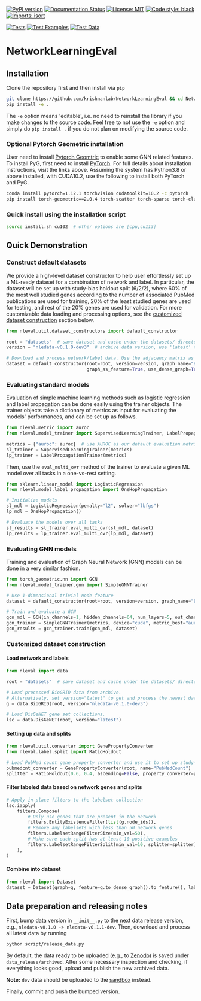 [![PyPI version](https://badge.fury.io/py/nleval.svg)](https://badge.fury.io/py/nleval)
[![Documentation Status](https://readthedocs.org/projects/networklearningeval/badge/?version=latest)](https://networklearningeval.readthedocs.io/en/latest/?badge=latest)
[![License: MIT](https://img.shields.io/badge/License-MIT-yellow.svg)](https://opensource.org/licenses/MIT)
[![Code style: black](https://img.shields.io/badge/code%20style-black-000000.svg)](https://github.com/psf/black)
[![Imports: isort](https://img.shields.io/badge/%20imports-isort-%231674b1?style=flat&labelColor=ef8336)](https://pycqa.github.io/isort/)

[![Tests](https://github.com/krishnanlab/NetworkLearningEval/actions/workflows/tests.yml/badge.svg)](https://github.com/krishnanlab/NetworkLearningEval/actions/workflows/tests.yml)
[![Test Examples](https://github.com/krishnanlab/NetworkLearningEval/actions/workflows/examples.yml/badge.svg)](https://github.com/krishnanlab/NetworkLearningEval/actions/workflows/examples.yml)
[![Test Data](https://github.com/krishnanlab/NetworkLearningEval/actions/workflows/test_data.yml/badge.svg)](https://github.com/krishnanlab/NetworkLearningEval/actions/workflows/test_data.yml)

# NetworkLearningEval

## Installation

Clone the repository first and then install via `pip`

```bash
git clone https://github.com/krishnanlab/NetworkLearningEval && cd NetworkLearningEval
pip install -e .
```

The `-e` option means 'editable', i.e. no need to reinstall the library if you make changes to the source code.
Feel free to not use the `-e` option and simply do `pip install .` if you do not plan on modifying the source code.

### Optional Pytorch Geometric installation

User need to install [Pytorch Geomtric](https://github.com/pyg-team/pytorch_geometric) to enable some GNN related features.
To install PyG, first need to install [PyTorch](https://pytorch.org).
For full details about installation instructions, visit the links above.
Assuming the system has Python3.8 or above installed, with CUDA10.2, use the following to install both PyTorch and PyG.

```bash
conda install pytorch=1.12.1 torchvision cudatoolkit=10.2 -c pytorch
pip install torch-geometric==2.0.4 torch-scatter torch-sparse torch-cluster -f https://data.pyg.org/whl/torch-1.12.1+cu102.html
```

### Quick install using the installation script

```bash
source install.sh cu102  # other options are [cpu,cu113]
```

## Quick Demonstration

### Construct default datasets

We provide a high-level dataset constructor to help user effortlessly set up a ML-ready dataset
for a combination of network and label. In particular, the dataset will be set up with study-bias
holdout split (6/2/2), where 60% of the most well studied genes according to the number of
associated PubMed publications are used for training, 20% of the least studied genes are used for
testing, and rest of the 20% genes are used for validation. For more customizable data loading
and processing options, see the [customized dataset construction](#customized-dataset-construction)
section below.

```python
from nleval.util.dataset_constructors import default_constructor

root = "datasets"  # save dataset and cache under the datasets/ directory
version = "nledata-v0.1.0-dev3"  # archive data version, use 'latest' to pull latest data from source instead

# Download and process network/label data. Use the adjacency matrix as the ML feature
dataset = default_constructor(root=root, version=version, graph_name="BioGRID", label_name="DisGeNET",
                              graph_as_feature=True, use_dense_graph=True)
```

### Evaluating standard models

Evaluation of simple machine learning methods such as logistic regression and label propagation
can be done easily using the trainer objects. The trainer objects take a dictionary of metrics
as input for evaluating the models' performances, and can be set up as follows.

```python
from nleval.metric import auroc
from nleval.model_trainer import SupervisedLearningTrainer, LabelPropagationTrainer

metrics = {"auroc": auroc}  # use AUROC as our default evaluation metric
sl_trainer = SupervisedLearningTrainer(metrics)
lp_trainer = LabelPropagationTrainer(metrics)
```

Then, use the `eval_multi_ovr` method of the trainer to evaluate a given ML model over all tasks
in a one-vs-rest setting.

```python
from sklearn.linear_model import LogisticRegression
from nleval.model.label_propagation import OneHopPropagation

# Initialize models
sl_mdl = LogisticRegression(penalty="l2", solver="lbfgs")
lp_mdl = OneHopPropagation()

# Evaluate the models over all tasks
sl_results = sl_trainer.eval_multi_ovr(sl_mdl, dataset)
lp_results = lp_trainer.eval_multi_ovr(lp_mdl, dataset)
```

### Evaluating GNN models

Training and evaluation of Graph Neural Network (GNN) models can be done in a very similar fashion.

```python
from torch_geometric.nn import GCN
from nleval.model_trainer.gnn import SimpleGNNTrainer

# Use 1-dimensional trivial node feature
dataset = default_constructor(root=root, version=version, graph_name="BioGRID", label_name="DisGeNET")

# Train and evaluate a GCN
gcn_mdl = GCN(in_channels=1, hidden_channels=64, num_layers=5, out_channels=n_tasks)
gcn_trainer = SimpleGNNTrainer(metrics, device="cuda", metric_best="auroc")
gcn_results = gcn_trainer.train(gcn_mdl, dataset)
```

### Customized dataset construction

#### Load network and labels

```python
from nleval import data

root = "datasets"  # save dataset and cache under the datasets/ directory

# Load processed BioGRID data from archive.
# Alternatively, set version="latest" to get and process the newest data from scratch.
g = data.BioGRID(root, version="nledata-v0.1.0-dev3")

# Load DisGeNET gene set collections.
lsc = data.DisGeNET(root, version="latest")
```

#### Setting up data and splits

```python
from nleval.util.converter import GenePropertyConverter
from nleval.label.split import RatioHoldout

# Load PubMed count gene property converter and use it to set up study-bias holdout split
pubmedcnt_converter = GenePropertyConverter(root, name="PubMedCount")
splitter = RatioHoldout(0.6, 0.4, ascending=False, property_converter=pubmedcnt_converter)
```

#### Filter labeled data based on network genes and splits

```python
# Apply in-place filters to the labelset collection
lsc.iapply(
    filters.Compose(
        # Only use genes that are present in the network
        filters.EntityExistenceFilter(list(g.node_ids)),
        # Remove any labelsets with less than 50 network genes
        filters.LabelsetRangeFilterSize(min_val=50),
        # Make sure each split has at least 10 positive examples
        filters.LabelsetRangeFilterSplit(min_val=10, splitter=splitter),
    ),
)
```

#### Combine into dataset

```python
from nleval import Dataset
dataset = Dataset(graph=g, feature=g.to_dense_graph().to_feature(), label=lsc, splitter=splitter)
```

## Data preparation and releasing notes

First, bump data version in `__init__.py` to the next data release version, e.g., `nledata-v0.1.0 -> nledata-v0.1.1-dev`.
Then, download and process all latest data by running

```bash
python script/release_data.py
```

By default, the data ready to be uploaded (e.g., to [Zenodo](zenodo.org)) is saved under `data_release/archived`.
After some necessary inspection and checking, if everything looks good, upload and publish the new archived data.

**Note:** `dev` data should be uploaded to the [sandbox](https://sandbox.zenodo.org/record/1097545#.YxYrqezMJzV) instead.

Finally, commit and push the bumped version.
